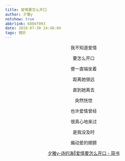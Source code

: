 ```yaml
---
title: 爱情要怎么开口
author: 夕雅y
notshow: true
abbrlink: 6804f093
date: 2018-07-30 14:48:04
tags: 摘抄
---
```

<center>
我不知道爱情

要怎么开口

便一直端坐着

距离她很远

直到她离去

突然恍惚

也许爱情曾经

很真心地来过

是我没及时

煽动爱的翅膀

[夕雅y-诗的海‖爱情要怎么开口 - 简书](https://www.jianshu.com/p/07fe6d118e12)
</center>